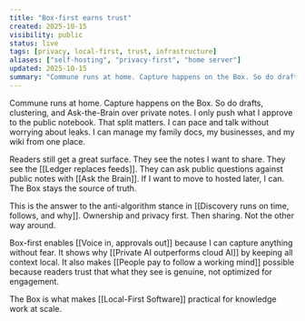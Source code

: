 ```yaml
---
title: "Box-first earns trust"
created: 2025-10-15
visibility: public
status: live
tags: [privacy, local-first, trust, infrastructure]
aliases: ["self-hosting", "privacy-first", "home server"]
updated: 2025-10-15
summary: "Commune runs at home. Capture happens on the Box. So do drafts, clustering, and Ask-the-Brain over private notes. I only push what I approve to the public notebook."
---
```


Commune runs at home. Capture happens on the Box. So do drafts, clustering, and Ask-the-Brain over private notes. I only push what I approve to the public notebook. That split matters. I can pace and talk without worrying about leaks. I can manage my family docs, my businesses, and my wiki from one place.

Readers still get a great surface. They see the notes I want to share. They see the [[Ledger replaces feeds]]. They can ask public questions against public notes with [[Ask the Brain]]. If I want to move to hosted later, I can. The Box stays the source of truth.

This is the answer to the anti-algorithm stance in [[Discovery runs on time, follows, and why]]. Ownership and privacy first. Then sharing. Not the other way around.

Box-first enables [[Voice in, approvals out]] because I can capture anything without fear. It shows why [[Private AI outperforms cloud AI]] by keeping all context local. It also makes [[People pay to follow a working mind]] possible because readers trust that what they see is genuine, not optimized for engagement.

The Box is what makes [[Local-First Software]] practical for knowledge work at scale.
